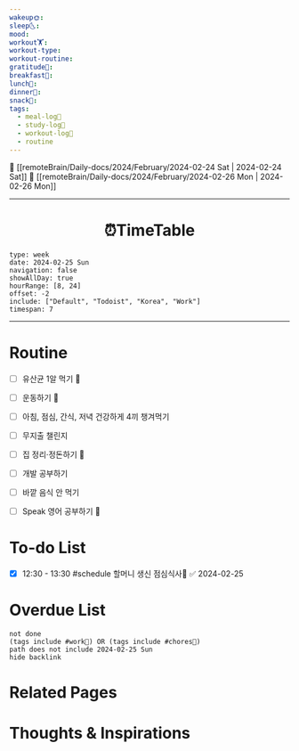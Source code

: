 ```yaml
---
wakeup🌞: 
sleep🌜: 
mood: 
workout🏋️: 
workout-type: 
workout-routine: 
gratitude🙏: 
breakfast🍳: 
lunch🍚: 
dinner🥗: 
snack🍬: 
tags:
  - meal-log📝
  - study-log📓
  - workout-log💪
  - routine
---
```


🔺 [[remoteBrain/Daily-docs/2024/February/2024-02-24 Sat | 2024-02-24 Sat]]
🔻 [[remoteBrain/Daily-docs/2024/February/2024-02-26 Mon | 2024-02-26 Mon]]
___
<h1> <center>⏰TimeTable </center> </h1>

```gEvent
type: week
date: 2024-02-25 Sun
navigation: false
showAllDay: true
hourRange: [8, 24]
offset: -2
include: ["Default", "Todoist", "Korea", "Work"]
timespan: 7
```

--- 


# Routine 

- [ ] 유산균 1알 먹기 🔼 
- [ ] 운동하기 🔼
- [ ] 아침, 점심, 간식, 저녁 건강하게 4끼 챙겨먹기
- [ ] 무지출 챌린지 
- [ ] 집 정리·정돈하기 🔼
- [ ] 개발 공부하기
- [ ] 바깥 음식 안 먹기 
- [ ] Speak 영어 공부하기 🔼 


# To-do List

- [x] 12:30 - 13:30 #schedule 할머니 생신 점심식사🎂 ✅ 2024-02-25

# Overdue List
```tasks
not done
(tags include #work💼) OR (tags include #chores🧺) 
path does not include 2024-02-25 Sun
hide backlink
```

# Related Pages



# Thoughts & Inspirations


